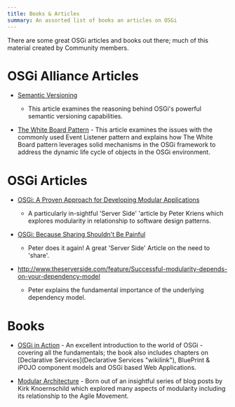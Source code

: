 ```yaml
---
title: Books & Articles
summary: An assorted list of books an articles on OSGi
---
```


There are some great OSGi articles and books out there; much of this
material created by Community members.

OSGi Alliance Articles
======================

-   [Semantic
    Versioning](http://www.osgi.org/wiki/uploads/Links/SemanticVersioning.pdf)
    - This article examines the reasoning behind OSGi's powerful
    semantic versioning capabilities.

-   [The White Board
    Pattern](http://www.osgi.org/wiki/uploads/Links/whiteboard.pdf) -
    This article examines the issues with the commonly used Event
    Listener pattern and explains how The White Board pattern leverages
    solid mechanisms in the OSGi framework to address the dynamic life
    cycle of objects in the OSGi environment.

OSGi Articles
=============

-   [OSGi: A Proven Approach for Developing Modular
    Applications](http://www.theserverside.com/feature/OSGi-is-the-framework-for-all-modular-applications)
    - A particularly in-sightful 'Server Side' 'article by Peter Kriens
    which explores modularity in relationship to software design
    patterns.

-   [OSGi: Because Sharing Shouldn't Be
    Painful](http://www.theserverside.com/feature/OSGi-Because-Sharing-Shouldnt-Be-Painful)
    - Peter does it again! A great 'Server Side' Article on the need to
    'share'.

-   <http://www.theserverside.com/feature/Successful-modularity-depends-on-your-dependency-model>
    - Peter explains the fundamental importance of the underlying
    dependency model.

Books
=====

-   [OSGi in Action](http://www.manning.com/hall/) - An excellent
    introduction to the world of OSGi - covering all the fundamentals;
    the book also includes chapters on [Declarative
    Services](Declarative Services "wikilink"), BluePrint & iPOJO
    component models and OSGi based Web Applications.

-   [Modular Architecture](http://modularity.kirkk.com/) - Born out of
    an insightful series of blog posts by Kirk Knoernschild which
    explored many aspects of modularity including its relationship to
    the Agile Movement.


